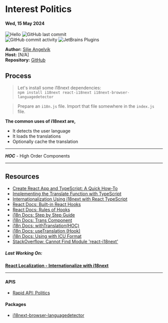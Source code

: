 # Interest Politics

#### Wed, 15 May 2024

![Hello](https://img.shields.io/static/v1?label=interest&message=politics&color=orange) ![GitHub last commit](https://img.shields.io/github/last-commit/siljeangelvik/interest-politics?&color=ff69b4)  
![GitHub commit activity](https://img.shields.io/github/commit-activity/w/siljeangelvik/interest-politics?&color=blue) ![JetBrains Plugins](https://img.shields.io/jetbrains/plugin/r/rating/R4Intellij?&color=blueviolet)

**Author:** [Silje Angelvik](https://github.com/siljeangelvik)    
**Host:** [N/A]  
**Repository:** [GitHub](https://github.com/siljeangelvik/interest-politics)

## Process

> Let's install some i18next dependencies:  
> `npm install i18next react-i18next i18next-browser-languagedetector`

> Prepare an `i18n.js` file.
> Import that file somewhere in the `index.js` file.
>


**The common uses of i18next are,**

- It detects the user language
- It loads the translations
- Optionally cache the translation

---

**_HOC_** - High Order Components

---

## Resources

- [Create React App and TypeScript: A Quick How-To](https://builtin.com/software-engineering-perspectives/create-react-app-typescript)
- [Implementing the Translate Function with TypeScript](https://dev.to/halolab/implementing-the-translate-function-with-typescript-5d8d)
- [Internationalization Using i18next with React TypeScript](https://medium.com/ms-club-of-sliit/internationalization-using-i18next-with-react-typescript-d7c443df3be4)
- [React Docs: Built-in React Hooks](https://react.dev/reference/react/hooks)
- [React Docs: Rules of Hooks](https://react.dev/reference/rules/rules-of-hooks)
- [i18n Docs: Step by Step Guide](https://react.i18next.com/latest/using-with-hooks)
- [i18n Docs: Trans Component](https://react.i18next.com/latest/trans-component)
- [i18n Docs: withTranslation(HOC)](https://react.i18next.com/latest/trans-component)
- [i18n Docs: useTranslation (Hook)](https://react.i18next.com/latest/usetranslation-hook)
- [i18n Docs: Using with ICU Format](https://react.i18next.com/misc/using-with-icu-format#tagged-template-for-icu)
- [StackOverflow: Cannot Find Module 'react-i18next'](https://stackoverflow.com/questions/58175616/cannot-find-module-react-i18next)

##### _Last Working On:_

[**React Localization - Internationalize with i18next**](https://locize.com/blog/react-i18next/)

---

#### APIS

- [Rapid API: Politics](https://rapidapi.com/search/politics)

#### Packages

- [i18next-browser-languagedetector](https://www.npmjs.com/package/i18next-browser-languagedetector)
